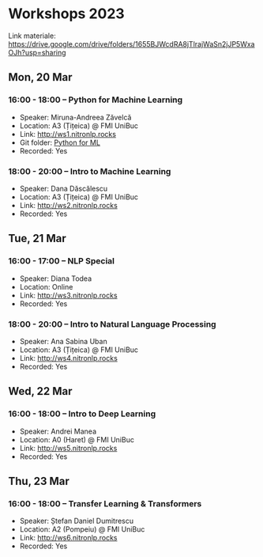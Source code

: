 # Workshops 2023
Link materiale: https://drive.google.com/drive/folders/1655BJWcdRA8jTlrajWaSn2jJP5WxaOJh?usp=sharing

## Mon, 20 Mar

### 16:00 - 18:00 – Python for Machine Learning

* Speaker: Miruna-Andreea Zăvelcă
* Location: A3 (Țițeica) @ FMI UniBuc
* Link: http://ws1.nitronlp.rocks
* Git folder: [Python for ML](Python%20for%20ML/)
* Recorded: Yes

### 18:00 - 20:00 – Intro to Machine Learning

* Speaker: Dana Dăscălescu
* Location: A3 (Țițeica) @ FMI UniBuc
* Link: http://ws2.nitronlp.rocks
* Recorded: Yes

## Tue, 21 Mar

### 16:00 - 17:00 – NLP Special

* Speaker: Diana Todea
* Location: Online
* Link: http://ws3.nitronlp.rocks
* Recorded: Yes

### 18:00 - 20:00 – Intro to Natural Language Processing

* Speaker: Ana Sabina Uban
* Location: A3 (Țițeica) @ FMI UniBuc
* Link: http://ws4.nitronlp.rocks
* Recorded: Yes

## Wed, 22 Mar

### 16:00 - 18:00 – Intro to Deep Learning

* Speaker: Andrei Manea
* Location: A0 (Haret) @ FMI UniBuc
* Link: http://ws5.nitronlp.rocks
* Recorded: Yes

## Thu, 23 Mar

### 16:00 - 18:00 – Transfer Learning & Transformers

* Speaker: Ștefan Daniel Dumitrescu
* Location: A2 (Pompeiu) @ FMI UniBuc
* Link: http://ws6.nitronlp.rocks
* Recorded: Yes
